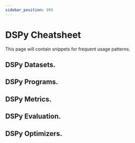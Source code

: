 ```yaml
---
sidebar_position: 999
---
```



# DSPy Cheatsheet

This page will contain snippets for frequent usage patterns.

## DSPy Datasets.

## DSPy Programs.

## DSPy Metrics.

## DSPy Evaluation.

## DSPy Optimizers.

